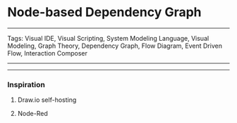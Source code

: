 # Node-based Dependency Graph

---

Tags: Visual IDE, Visual Scripting, System Modeling Language, Visual Modeling, Graph Theory, Dependency Graph, Flow Diagram, Event Driven Flow, Interaction Composer

---

















---

### Inspiration

1. Draw.io self-hosting

2. Node-Red 